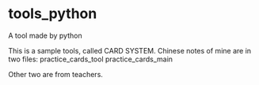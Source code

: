 # tools_python
A tool made by python


This is a sample tools, called CARD SYSTEM. 
Chinese notes of mine are in two files: 
practice_cards_tool 
practice_cards_main


Other two are from teachers.

